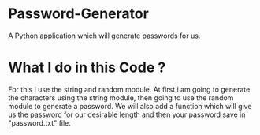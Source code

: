 # Password-Generator
A Python application which will generate passwords for us.
# What I do in this Code ?
For this i use the string and random module. At first i am going to generate the characters using the string module, then going to use the random module to generate a password. We will also add a function which will give us the password for our desirable length and then your password save in "password.txt" file. 
